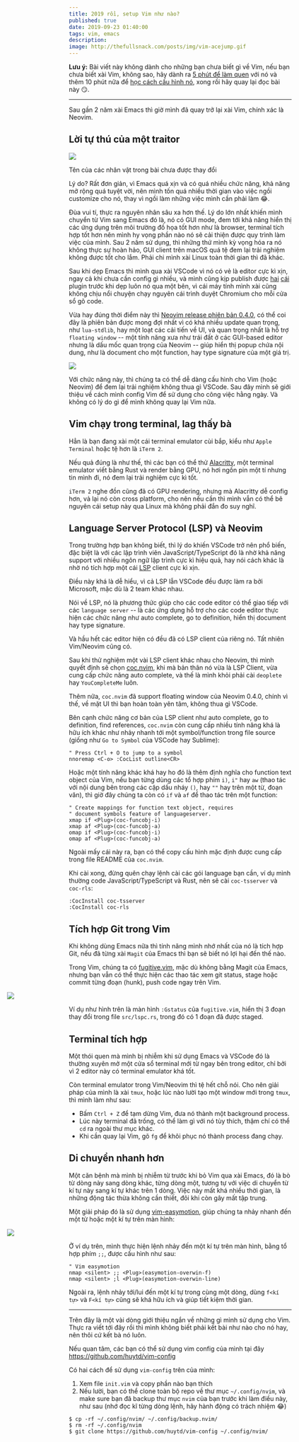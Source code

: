 ```yaml
---
title: 2019 rồi, setup Vim như nào?
published: true
date: 2019-09-23 01:40:00
tags: vim, emacs
description:
image: http://thefullsnack.com/posts/img/vim-acejump.gif
---
```

**Lưu ý:** Bài viết này không dành cho những bạn chưa biết gì về Vim, nếu bạn chưa biết xài Vim, không sao, hãy dành ra [5 phút để làm quen](https://kipalog.com/posts/Lam-quen-VIM-trong-5-phut) với nó và thêm 10 phút nữa để [học cách cấu hình nó](https://kipalog.com/posts/Di-cu-tu-Sublime-Text-sang-VIM), xong rồi hãy quay lại đọc bài này :smirk:.

---

Sau gần 2 năm xài Emacs thì giờ mình đã quay trở lại xài Vim, chính xác là Neovim.

## Lời tự thú của một traitor

![](img/vim-traitor.png)
<div class="center copyright">Tên của các nhân vật trong bài chưa được thay đổi</div>

Lý do? Rất đơn giản, vì Emacs quá xịn và có quá nhiều chức năng, khả năng mở rộng quá tuyệt vời, nên mình tốn quá nhiều thời gian vào việc ngồi customize cho nó, thay vì ngồi làm những việc mình cần phải làm :joy:.

Đùa vui tí, thực ra nguyên nhân sâu xa hơn thế. Lý do lớn nhất khiến mình chuyển từ Vim sang Emacs đó là, nó có GUI mode, đem tới khả năng hiển thị các ứng dụng trên môi trường đồ họa tốt hơn như là browser, terminal tích hợp tốt hơn nên mình hy vọng phần nào nó sẽ cải thiện được quy trình làm việc của mình. Sau 2 năm sử dụng, thì những thứ mình kỳ vọng hóa ra nó không thực sự hoàn hảo, GUI client trên macOS quá tệ đem lại trải nghiệm không được tốt cho lắm. Phải chi mình xài Linux toàn thời gian thì đã khác.

Sau khi dẹp Emacs thì mình qua xài VSCode vì nó có vẻ là editor cực kì xịn, ngay cả khi chưa cần config gì nhiều, và mình cũng kịp publish được [hai](https://marketplace.visualstudio.com/items?itemName=huytd.vscode-diff) [cái](https://marketplace.visualstudio.com/items?itemName=huytd.searchy-fuzzy) plugin trước khi dẹp luôn nó qua một bên, vì cái máy tính mình xài cũng không chịu nổi chuyện chạy nguyên cái trình duyệt Chromium cho mỗi cửa sổ gõ code.

Vừa hay đúng thời điểm này thì [Neovim release phiên bản 0.4.0](https://github.com/neovim/neovim/commit/e2cc5fe09d98ce1ccaaa666a835c896805ccc196), có thể coi đây là phiên bản được mong đợi nhất vì có khá nhiều update quan trọng, như `lua-stdlib`, hay một loạt các cải tiến về UI, và quan trọng nhất là hỗ trợ `floating window` -- một tính năng xưa như trái đất ở các GUI-based editor nhưng là dấu mốc quan trọng của Neovim -- giúp hiển thị popup chứa nội dung, như là document cho một function, hay type signature của một giá trị.

![](img/vim-floating-window.png)

Với chức năng này, thì chúng ta có thể dễ dàng cấu hình cho Vim (hoặc Neovim) để đem lại trải nghiệm không thua gì VSCode. Sau đây mình sẽ giới thiệu về cách mình config Vim để sử dụng cho công việc hằng ngày. Và không có lý do gì để mình không quay lại Vim nữa.

## Vim chạy trong terminal, lag thấy bà

Hẳn là bạn đang xài một cái terminal emulator cùi bắp, kiểu như `Apple Terminal` hoặc tệ hơn là `iTerm 2`.

Nếu quả đúng là như thế, thì các bạn có thể thử [Alacritty](https://github.com/jwilm/alacritty), một terminal emulator viết bằng Rust và render bằng GPU, nó hơi ngốn pin một tí nhưng tin mình đi, nó đem lại trải nghiệm cực kì tốt.

`iTerm 2` nghe đồn cũng đã có GPU rendering, nhưng mà Alacritty dễ config hơn, vả lại nó còn cross platform, cho nên nếu cần thì mình vẫn có thể bê nguyên cái setup này qua Linux mà không phải đắn đo suy nghĩ.

## Language Server Protocol (LSP) và Neovim

Trong trường hợp bạn không biết, thì lý do khiến VSCode trở nên phổ biến, đặc biệt là với các lập trình viên JavaScript/TypeScript đó là nhờ khả năng support với nhiều ngôn ngữ lập trình cực kì hiệu quả, hay nói cách khác là nhờ nó tích hợp một cái [LSP](https://microsoft.github.io/language-server-protocol/) client cực kì xịn.

Điều này khá là dễ hiểu, vì cả LSP lẫn VSCode đều được làm ra bởi Microsoft, mặc dù là 2 team khác nhau.

Nói về LSP, nó là phương thức giúp cho các code editor có thể giao tiếp với các `language server` -- là các ứng dụng hỗ trợ cho các code editor thực hiện các chức năng như auto complete, go to definition, hiển thị document hay type signature.

Và hầu hết các editor hiện có đều đã có LSP client của riêng nó. Tất nhiên Vim/Neovim cũng có.

Sau khi thử nghiệm một vài LSP client khác nhau cho Neovim, thì mình quyết định sẽ chọn [coc.nvim](https://github.com/neoclide/coc.nvim), khi mà bản thân nó vừa là LSP Client, vừa cung cấp chức năng auto complete, và thế là mình khỏi phải cài `deoplete` hay `YouCompleteMe` luôn.

Thêm nữa, `coc.nvim` đã support floating window của Neovim 0.4.0, chính vì thế, về mặt UI thì bạn hoàn toàn yên tâm, không thua gì VSCode.

Bên cạnh chức năng cơ bản của LSP client như auto complete, go to definition, find references, `coc.nvim` còn cung cấp nhiều tính năng khá là hữu ích khác như nhảy nhanh tới một symbol/function trong file source (giống như `Go to Symbol` của VSCode hay Sublime):

```
" Press Ctrl + O to jump to a symbol
nnoremap <C-o> :CocList outline<CR>
```

Hoặc một tính năng khác khá hay ho đó là thêm định nghĩa cho function text object của Vim, nếu bạn từng dùng các tổ hợp phím `i)`, `i"` hay `aw` (thao tác với nội dung bên trong các cặp dấu nháy `()`, hay `""` hay trên một từ, đoạn văn), thì giờ đây chúng ta còn có `if` và `af` để thao tác trên một function:

```
" Create mappings for function text object, requires
" document symbols feature of languageserver.
xmap if <Plug>(coc-funcobj-i)
xmap af <Plug>(coc-funcobj-a)
omap if <Plug>(coc-funcobj-i)
omap af <Plug>(coc-funcobj-a)
```

Ngoài mấy cái này ra, bạn có thể copy cấu hình mặc định được cung cấp trong file README của `coc.nvim`.

Khi cài xong, đừng quên chạy lệnh cài các gói language bạn cần, ví dụ mình thường code JavaScript/TypeScript và Rust, nên sẽ cài `coc-tsserver` và `coc-rls`:

```
:CocInstall coc-tsserver
:CocInstall coc-rls
```

## Tích hợp Git trong Vim

Khi không dùng Emacs nữa thì tính năng mình nhớ nhất của nó là tích hợp Git, nếu đã từng xài `Magit` của Emacs thì bạn sẽ biết nó lợi hại đến thế nào.

Trong Vim, chúng ta có [fugitive.vim](https://github.com/tpope/vim-fugitive), mặc dù không bằng Magit của Emacs, nhưng bạn vẫn có thể thực hiện các thao tác xem git status, stage hoặc commit từng đoạn (hunk), push code ngay trên Vim.

<img src="img/vim-magit.png" style="max-width: 800px; margin-left: -140px" />

Ví dụ như hình trên là màn hình `:Gstatus` của `fugitive.vim`, hiển thị 3 đoạn thay đổi trong file `src/lspc.rs`, trong đó có 1 đoạn đã được staged.

## Terminal tích hợp

Một thói quen mà mình bị nhiễm khi sử dụng Emacs và VSCode đó là thường xuyên mở một cửa sổ terminal mới từ ngay bên trong editor, chỉ bởi vì 2 editor này có terminal emulator khá tốt.

Còn terminal emulator trong Vim/Neovim thì tệ hết chỗ nói. Cho nên giải pháp của mình là xài `tmux`, hoặc lúc nào lười tạo một window mới trong `tmux`, thì mình làm như sau:

- Bấm `Ctrl + Z` để tạm dừng Vim, đưa nó thành một background process.
- Lúc này terminal đã trống, có thể làm gì với nó tùy thích, thậm chí có thể `cd` ra ngoài thư mục khác.
- Khi cần quay lại Vim, gõ `fg` để khôi phục nó thành process đang chạy.

## Di chuyển nhanh hơn

Một căn bệnh mà mình bị nhiễm từ trước khi bỏ Vim qua xài Emacs, đó là bò từ dòng này sang dòng khác, từng dòng một, tương tự với việc di chuyển từ kí tự này sang kí tự khác trên 1 dòng. Việc này mất khá nhiều thời gian, là những động tác thừa không cần thiết, đôi khi còn gây mất tập trung.

Một giải pháp đó là sử dụng [vim-easymotion](https://github.com/easymotion/vim-easymotion), giúp chúng ta nhảy nhanh đến một từ hoặc một kí tự trên màn hình:

<img src="img/vim-acejump.gif" style="max-width: 800px; margin-left: -140px" />

Ở ví dụ trên, mình thực hiện lệnh nhảy đến một kí tự trên màn hình, bằng tổ hợp phím `;;`, được cấu hình như sau:

```
" Vim easymotion
nmap <silent> ;; <Plug>(easymotion-overwin-f)
nmap <silent> ;l <Plug>(easymotion-overwin-line)
```

Ngoài ra, lệnh nhảy tới/lui đến một kí tự trong cùng một dòng, dùng `f<kí tự>` và `F<kí tự>` cũng sẽ khá hữu ích và giúp tiết kiệm thời gian.

---

Trên đây là một vài dòng giới thiệu ngắn về những gì mình sử dụng cho Vim. Thực ra viết tới đây rồi thì mình không biết phải kết bài như nào cho nó hay, nên thôi cứ kết bà nó luôn.

Nếu quan tâm, các bạn có thể sử dụng vim config của mình tại đây https://github.com/huytd/vim-config

Có hai cách để sử dụng `vim-config` trên của mình:

1. Xem file `init.vim` và copy phần nào bạn thích
2. Nếu lười, bạn có thể clone toàn bộ repo về thư mục `~/.config/nvim`, và make sure bạn đã backup thư mục `nvim` của bạn trước khi làm điều này, như sau (nhớ đọc kĩ từng dòng lệnh, hãy hành động có trách nhiệm :joy:)
  ```
  $ cp -rf ~/.config/nvim/ ~/.config/backup.nvim/
  $ rm -rf ~/.config/nvim
  $ git clone https://github.com/huytd/vim-config ~/.config/nvim/
  ```
